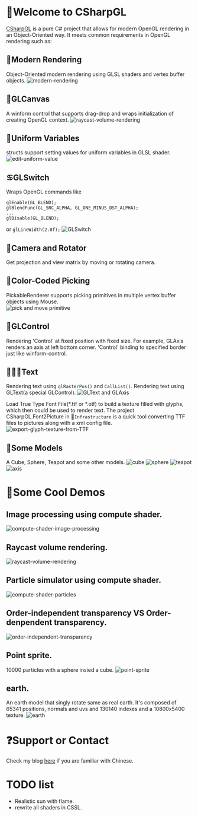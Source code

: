 # :art:Welcome to CSharpGL
[CSharpGL](https://github.com/bitzhuwei/CSharpGL) is a pure C# project that allows for modern OpenGL rendering in an Object-Oriented way. It meets common requirements in OpenGL rendering such as:
## :rocket:Modern Rendering
Object-Oriented modern rendering using GLSL shaders and vertex buffer objects.
![modern-rendering](https://github.com/bitzhuwei/CSharpGL/blob/gh-pages/images/CSharpGL/modern-rendering.jpg?raw=true)
## :stars:GLCanvas
A winform control that supports drag-drop and wraps initialization of creating OpenGL context.
![raycast-volume-rendering](https://github.com/bitzhuwei/CSharpGL/blob/gh-pages/images/CSharpGL/GLCanvas.gif?raw=true)
## :car:Uniform Variables
structs support setting values for uniform variables in GLSL shader.
![edit-uniform-value](https://github.com/bitzhuwei/CSharpGL/blob/gh-pages/images/CSharpGL/edit-uniform-value.jpg?raw=true)
## :cancer:GLSwitch
Wraps OpenGL commands like 
```
glEnable(GL_BLEND);
glBlendFunc(GL_SRC_ALPHA, GL_ONE_MINUS_DST_ALPHA);
...
glDisable(GL_BLEND);
```
or
``glLineWidth(2.0f);``
![GLSwitch](https://github.com/bitzhuwei/CSharpGL/blob/gh-pages/images/CSharpGL/GLSwitch.jpg?raw=true)
## :movie_camera:Camera and Rotator
Get projection and view matrix by moving or rotating camera.
## :pushpin:Color-Coded Picking
PickableRenderer supports picking primitives in multiple vertex buffer objects using Mouse.  
![pick and move primitive](http://images2015.cnblogs.com/blog/383191/201605/383191-20160503191610388-117673971.gif)
## :slot_machine:GLControl
Rendering 'Control' at fixed position with fixed size. For example, GLAxis renders an axis at left bottom corner.
'Control' binding to specified border just like winform-control.
## :abcd::curly_loop::ideograph_advantage:Text
Rendering text using ``glRasterPos()`` and ``CallList()``.
Rendering text using GLText(a special GLControl).
![GLText and GLAxis](https://github.com/bitzhuwei/CSharpGL/blob/gh-pages/images/CSharpGL/GLText-GLAxis.jpg?raw=true)

Load True Type Font File(*.ttf or *.otf) to build a texture filled with glyphs, which then could be used to render text.
The project CSharpGL.Font2Picture in :open_file_folder:`Infrastructure` is a quick tool converting TTF files to pictures along with a xml config file.
![export-glyph-texture-from-TTF](https://github.com/bitzhuwei/CSharpGL/blob/gh-pages/images/CSharpGL/glyph-texture.png?raw=true)
## :tea:Some Models
A Cube, Sphere, Teapot and some other models.
![cube](https://github.com/bitzhuwei/CSharpGL/blob/gh-pages/images/CSharpGL/cube.png?raw=true)
![sphere](https://github.com/bitzhuwei/CSharpGL/blob/gh-pages/images/CSharpGL/sphere.png?raw=true)
![teapot](https://github.com/bitzhuwei/CSharpGL/blob/gh-pages/images/CSharpGL/teapot.png?raw=true)
![axis](https://github.com/bitzhuwei/CSharpGL/blob/gh-pages/images/CSharpGL/axis.png?raw=true)
# :gem:Some Cool Demos
## Image processing using compute shader.
![compute-shader-image-processing](https://github.com/bitzhuwei/CSharpGL/blob/gh-pages/images/CSharpGL/compute-shader-edge-detection.gif?raw=true)
## Raycast volume rendering.
![raycast-volume-rendering](https://github.com/bitzhuwei/CSharpGL/blob/gh-pages/images/CSharpGL/raycast-volume-render.gif?raw=true)
## Particle simulator using compute shader.
![compute-shader-particles](https://github.com/bitzhuwei/CSharpGL/blob/gh-pages/images/CSharpGL/compute-shader-particles.gif?raw=true)
## Order-independent transparency VS Order-denpendent transparency.
![order-independent-transparency](https://github.com/bitzhuwei/CSharpGL/blob/gh-pages/images/CSharpGL/order-independent-transparency.jpg?raw=true)
## Point sprite.
10000 particles with a sphere insied a cube.
![point-sprite](https://github.com/bitzhuwei/CSharpGL/blob/gh-pages/images/CSharpGL/point-sprite.jpg?raw=true)
## earth.
An earth model that singly rotate same as real earth. It's composed of 65341 positions, normals and uvs and 130140 indexes and a 10800x5400 texture.
![earth](https://github.com/bitzhuwei/CSharpGL/blob/gh-pages/images/CSharpGL/earth.gif?raw=true)
# :question:Support or Contact
Check my blog [here](http://www.cnblogs.com/bitzhuwei/) if you are familiar with Chinese.
# TODO list
* Realistic sun with flame.
* rewrite all shaders in CSSL.
